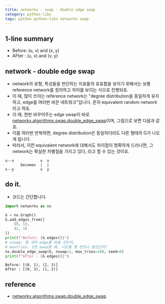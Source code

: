 ```yaml
---
title: networkx - swap - double edge swap 
category: python-libs
tags: python python-libs networkx swap 
---
```


## 1-line summary 

- Before: (u, v) and (x, y)
- AFter : (u, x) and (v, y)

## network - double edge swap

- network의 유형, 특성들을 판단하는 지표들의 유효함을 보이기 위해서는 보통 reference network를 정의하고 차이를 보이는 식으로 진행되죠. 
- 이 때, 많이 쓰이는 reference network는 "degree distribution을 동일하게 유지하고, edge를 여러번 바꾼 네트워크"입니다. 흔히 equivalent random network라고 하죠. 
- 이 때, 한번 바꾸어주는 edge swap이 바로 [networkx.algorithms.swap.double_edge_swap](https://networkx.github.io/documentation/stable/reference/algorithms/generated/networkx.algorithms.swap.double_edge_swap.html#networkx.algorithms.swap.double_edge_swap)이며, 그림으로 보면 다음과 같죠. 
- 이를 여러번 반복하면, degree distribution은 동일하더라도 다른 형태의 G가 나오게 됩니다. 
- 따라서, 이런 equivalent network에 대해서도 차이점이 명확하게 드러나면, 그 network는 확실한 차별점을 가지고 있다, 라고 할 수 있는 것이죠.

```
u--v            u  v
       becomes  |  |
x--y            x  y
```

## do it. 

- 코드는 간단합니다. 

```python 
import networkx as nx 

G = nx.Graph()
G.add_edges_from([
    (0, 1), 
    (2, 3)
])
print(f"Before: {G.edges()}")
# nswap: 몇 개의 edge를 바꿀 것인지, 
# maxtries: 1번 swap할 때, 시도를 몇 번인나 할것인지?
nx.double_edge_swap(G, nswap=1, max_tries=100, seed=0)
print(f"After : {G.edges()}")

```

```
Before: [(0, 1), (2, 3)]
After : [(0, 3), (1, 2)]
```

## reference

- [networkx.algorithms.swap.double_edge_swap](https://networkx.github.io/documentation/stable/reference/algorithms/generated/networkx.algorithms.swap.double_edge_swap.html#networkx.algorithms.swap.double_edge_swap)